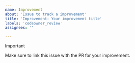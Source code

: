 ```yaml
---
name: Improvement
about: 'Issue to track a improvement'
title: 'Improvement: Your improvement title'
labels: 'codeowner_review'
assignees: ''

---
```


> [!IMPORTANT]
> Make sure to link this issue with the PR for your improvement.
